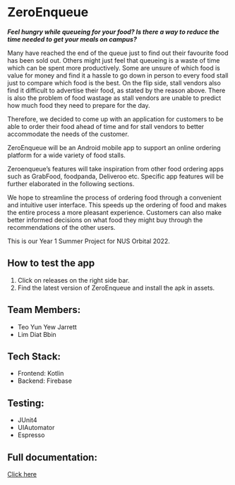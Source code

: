 # ZeroEnqueue

***Feel hungry while queueing for your food? Is there a way to reduce the time needed to get your meals on campus?***

Many have reached the end of the queue just to find out their favourite food has been sold out. Others might just feel that queueing is a waste of time which can be spent more productively. Some are unsure of which food is value for money and find it a hassle to go down in person to every food stall just to compare which food is the best. On the flip side, stall vendors also find it difficult to advertise their food, as stated by the reason above. There is also the problem of food wastage as stall vendors are unable to predict how much food they need to prepare for the day. 

Therefore, we decided to come up with an application for customers to be able to order their food ahead of time and for stall vendors to better accommodate the needs of the customer.

ZeroEnqueue will be an Android mobile app to support an online ordering platform for a wide variety of food stalls.

Zeroenqueue’s features will take inspiration from other food ordering apps such as GrabFood, foodpanda, Deliveroo etc. Specific app features will be further elaborated in the following sections.

We hope to streamline the process of ordering food through a convenient and intuitive user interface. This speeds up the ordering of food and makes the entire process a more pleasant experience. Customers can also make better informed decisions on what food they might buy through the recommendations of the other users.

This is our Year 1 Summer Project for NUS Orbital 2022.

## How to test the app
1. Click on releases on the right side bar.
2. Find the latest version of ZeroEnqueue and install the apk in assets.

## Team Members:
- Teo Yun Yew Jarrett
- Lim Diat Bbin

## Tech Stack:
- Frontend: Kotlin
- Backend: Firebase

## Testing:
* JUnit4
* UIAutomator
* Espresso

## Full documentation:
[Click here](https://docs.google.com/document/d/1WX_dFkI76hi9k4K5-WabSSuyvXoC2vov4bpuTi3PVN0/edit?usp=sharing)
